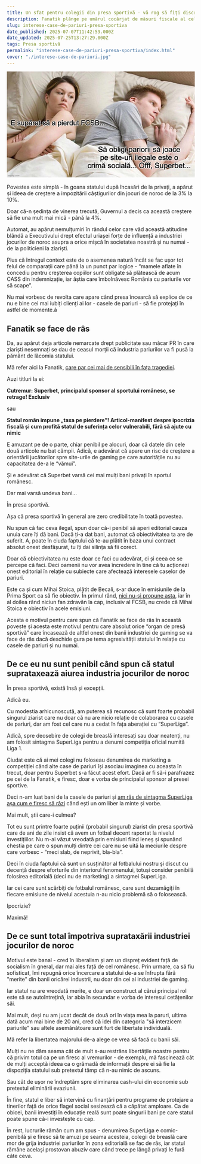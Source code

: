 ```yaml
---
title: Un sfat pentru colegii din presa sportivă - vă rog să fiți discreți când vine vorba de interesele industriei pariurilor
description: Fanatik plânge pe umărul cocârjat de măsuri fiscale al celor de la Superbet. Ceea ce e penibil nu pentru că n-ar avea dreptate în ceea ce scriu, ci pentru că iau bani pe reclamă de la Superbet și-și vând astfel obiectivitatea în această poveste
slug: interese-case-de-pariuri-presa-sportiva
date_published: 2025-07-07T11:42:59.000Z
date_updated: 2025-07-25T13:27:29.000Z
tags: Presa sportivă
permalink: "interese-case-de-pariuri-presa-sportiva/index.html"
cover: "./interese-case-de-pariuri.jpg"
---
```


![Memă clasică prezentând un cuplu aflat în pat, ea gândindu-se ce-l preocupă pe el, iar el gândidu-se la pariuri sportive](./interese-case-de-pariuri.jpg)

Povestea este simplă - în goana statului după încasări de la privați, a apărut și ideea de creștere a impozitării câștigurilor din jocuri de noroc de la 3% la 10%.

Doar că-n ședința de vinerea trecută, Guvernul a decis ca această creștere să fie una mult mai mică - până la 4%. 

Automat, au apărut nemulțumiri în rândul celor care văd această atitudine blândă a Executivului drept efectul uriașei forțe de influență a industriei jocurilor de noroc asupra a orice mișcă în societatea noastră și nu numai - de la politicieni la ziariști.

Plus că întregul context este de o asemenea natură încât se fac ușor tot felul de comparații care până la un punct par logice - “mamele aflate în concediu pentru creșterea copiilor sunt obligate să plătească de acum CASS din indemnizație, iar ăștia care îmbolnăvesc România cu pariurile vor să scape”.

Nu mai vorbesc de revolta care apare când presa încearcă să explice de ce nu e bine cei mai iubiți clienți ai lor - casele de pariuri - să fie protejați în astfel de momente.â

## Fanatik se face de râs

Da, au apărut deja articole nemarcate drept publicitate sau măcar PR în care ziariști nesemnați se dau de ceasul morții că industria pariurilor va fi pusă la pământ de lăcomia statului.

Mă refer aici la Fanatik, [care par cei mai de sensibili în fața tragediei](https://www.fanatik.ro/cutremur-superbet-principalul-sponsor-al-sportului-romanesc-se-retrage-exclusiv-21190665).

Auzi titluri la ei:

**Cutremur: Superbet, principalul sponsor al sportului românesc, se retrage! Exclusiv**

sau

**Statul român impune „taxa pe pierdere”! Articol-manifest despre ipocrizia fiscală și cum profită statul de suferința celor vulnerabili, fără să ajute cu nimic**

E amuzant pe de o parte, chiar penibil pe alocuri, doar că datele din cele două articole nu bat câmpii. Adică, e adevărat că apare un risc de creștere a orientării jucătorilor spre site-urile de gaming pe care autoritățile nu au capacitatea de-a le “vămui”.

Și e adevărat că Superbet varsă cei mai mulți bani privați în sportul românesc.

Dar mai varsă undeva bani...

În presa sportivă.

Așa că presa sportivă în general are zero credibilitate în toată povestea.

Nu spun că fac ceva ilegal, spun doar că-i penibil să aperi editorial cauza unuia care îți dă bani. Dacă ți-a dat bani, automat că obiectivitatea ta are de suferit. A, poate în ciuda faptului că te-au plătit în baza unui contract absolut onest desfășurat, tu îți dai silința să fii corect.

Doar că obiectivitatea nu este doar ce faci cu adevărat, ci și ceea ce se percepe că faci. Deci oamenii nu vor avea încredere în tine că tu acționezi onest editorial în relație cu subiecte care afectează interesele caselor de pariuri.

Este ca și cum Mihai Stoica, plătit de Becali, s-ar duce în emisiunile de la Prima Sport ca să fie obiectiv. În primul rând, [nici nu-și propune asta](https://www.cameravar.ro/televiziuni-sport-analisti-liga1/), iar în al doilea rând niciun fan zdravăn la cap, inclusiv al FCSB, nu crede că Mihai Stoica e obiectiv în acele emisiuni.

Acesta e motivul pentru care spun că Fanatik se face de râs în această poveste și acesta este motivul pentru care absolut orice “organ de presă sportivă” care încasează de altfel onest din banii industriei de gaming se va face de râs dacă deschide gura pe tema agresivității statului în relație cu casele de pariuri și nu numai.

## De ce eu nu sunt penibil când spun că statul suprataxează aiurea industria jocurilor de noroc

În presa sportivă, există însă și excepții.

Adică eu.

Cu modestia arhicunoscută, am puterea să recunosc că sunt foarte probabil singurul ziarist care nu doar că nu are nicio relație de colaborarea cu casele de pariuri, dar am fost cel care nu a cedat în fața aberației cu “SuperLiga”.

Adică, spre deosebire de colegi de breaslă interesați sau doar neatenți, nu am folosit sintagma SuperLiga pentru a denumi competiția oficial numită Liga 1.

Ciudat este că ai mei colegi nu foloseau denumirea de marketing a competiției când alte case de pariuri își asociau imaginea cu aceasta în trecut, doar pentru Superbet s-a făcut acest efort. Dacă ar fi să-i parafrazez pe cei de la Fanatik, e firesc, doar e vorba de principalul sponsor al presei sportive.

Deci n-am luat bani de la casele de pariuri și [am râs de sintagma SuperLiga așa cum e firesc să râzi](https://www.cameravar.ro/de-ce-nu-superliga-liga1/) când ești un om liber la minte și vorbe.

Mai mult, știi care-i culmea?

Tot eu sunt printre foarte puținii (probabil singurul) ziarist din presa sportivă care de ani de zile insist că avem un fotbal decent raportat la nivelul investițiilor. Nu m-ai văzut vreodată prin emisiuni fiind leneș și spunând chestia pe care o spun mulți dintre cei care nu se uită la meciurile despre care vorbesc - “meci slab, de neprivit, bla-bla”.

Deci în ciuda faptului că sunt un susținător al fotbalului nostru și discut cu decență despre eforturile din interiorul fenomenului, totuși consider penibilă folosirea editorială (deci nu de marketing) a sintagmei SuperLiga.

Iar cei care sunt scârbiți de fotbalul românesc, care sunt dezamăgiți în fiecare emisiune de nivelul acestuia n-au nicio problemă să o folosească.

Ipocrizie?

Maximă!

## De ce sunt total împotriva suprataxării industriei jocurilor de noroc

Motivul este banal - cred în liberalism și am un dispreț evident față de socialism în gneral, dar mai ales față de cel românesc. Prin urmare, ca să fiu sofisticat, îmi repugnă orice încercare a statului de-a se înfrupta fără "merite" din banii oricărei industrii, nu doar din cei ai industriei de gaming.

Iar statul nu are vreodată merite, e doar un construct al cărui principal rol este să se autoîntrețină, iar abia în secundar e vorba de interesul cetățenilor săi.

Mai mult, deși nu am jucat decât de două ori în viața mea la paruri, ultima dată acum mai bine de 20 ani, cred că idei din categoria "să interzicem pariurile" sau altele asemănătoare sunt furt de libertate individuală.

Mă refer la libertatea majorului de-a alege ce vrea să facă cu banii săi.

Mulți nu ne dăm seama cât de mult s-au restrâns libertățile noastre pentru că privim totul ca pe un firesc al vremurilor - de exemplu, mă fascinează cât de mulți acceptă ideea ca o grămadă de informații despre ei să fie la dispoziția statului sub pretextul tâmp că n-au nimic de ascuns.

Sau cât de ușor ne îndreptăm spre eliminarea cash-ului din economie sub pretextul eliminării evaziunii.

În fine, statul e liber să intervină cu finanțări pentru programe de protejare  a tinerilor față de orice flagel social sesizează că a căpătat amploare. Ca de obicei, banii investiți în educație reală sunt poate singurii bani pe care statul poate spune că-i investește cu cap. 

În rest, lucrurile rămân cum am spus - denumirea SuperLiga e comic-penibilă și e firesc să te amuzi pe seama acesteia, colegii de breaslă care mor de grija industriei pariurilor în zona editorială se fac de râs, iar statul rămâne același prostovan abuziv care când trece pe lângă privați le fură câte ceva.
